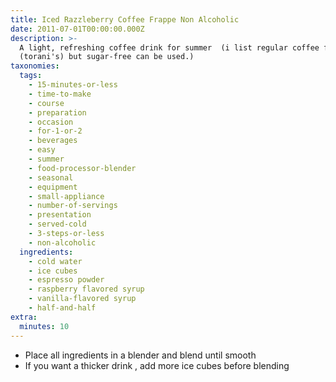 ```yaml
---
title: Iced Razzleberry Coffee Frappe Non Alcoholic
date: 2011-07-01T00:00:00.000Z
description: >-
  A light, refreshing coffee drink for summer  (i list regular coffee flavors
  (torani's) but sugar-free can be used.)
taxonomies:
  tags:
    - 15-minutes-or-less
    - time-to-make
    - course
    - preparation
    - occasion
    - for-1-or-2
    - beverages
    - easy
    - summer
    - food-processor-blender
    - seasonal
    - equipment
    - small-appliance
    - number-of-servings
    - presentation
    - served-cold
    - 3-steps-or-less
    - non-alcoholic
  ingredients:
    - cold water
    - ice cubes
    - espresso powder
    - raspberry flavored syrup
    - vanilla-flavored syrup
    - half-and-half
extra:
  minutes: 10
---
```

 - Place all ingredients in a blender and blend until smooth
 - If you want a thicker drink , add more ice cubes before blending
